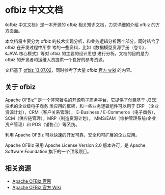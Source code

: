 # ofbiz 中文文档

《ofbiz 中文文档》是一本开源的 ofbiz 相关知识文档，力求详细的介绍 ofbiz 的方方面面。

本文档将主要分为 ofbiz 的技术实现分析，和业务逻辑分析两个部分。同时结合了 ofbiz 在开发过程中所参
考的一些资料，比如《数据模型资源手册（卷1）》，《JAVA 核心模式》等对 ofbiz 的主要的设计思想
进行分析。文档的目的是为 ofbiz 的开发者和运维人员提供一个良好的参考资源。

文档基于 [ofbiz 13.07.02](http://ofbiz.apache.org/download.html)，同时参考了大量 ofbiz
[官方 wiki](https://cwiki.apache.org/confluence/display/OFBIZ/Home) 的内容。

## 关于 ofbiz

Apache OFBiz™ 是一个非常著名的开源电子商务平台，它提供了创建基于 J2EE 技术的企业级电子商务
类应用的框架，和一些业务逻辑组件可以用于 ERP （企业资源计划），CRM（客户关系管理），
E-Business / E-Commerce（电子商务），SCM（供应链管理），MRP（制造资源计划），
MMS/EAM（维护管理系统/企业资产管理）和 POS（销售点）等系统。

利用 Apache OFBiz 可以快速的开发可靠，安全和可扩展的企业应用。

Apache OFBiz 采用 Apache License Version 2.0 版本许可，是 Apache Software Foundation
旗下的一个顶级项目。

## 相关资源

- [Apache OFBiz 官网](http://ofbiz.apache.org/)
- [Apache OFBiz 官方 Wiki](https://cwiki.apache.org/confluence/display/OFBIZ/Home)
